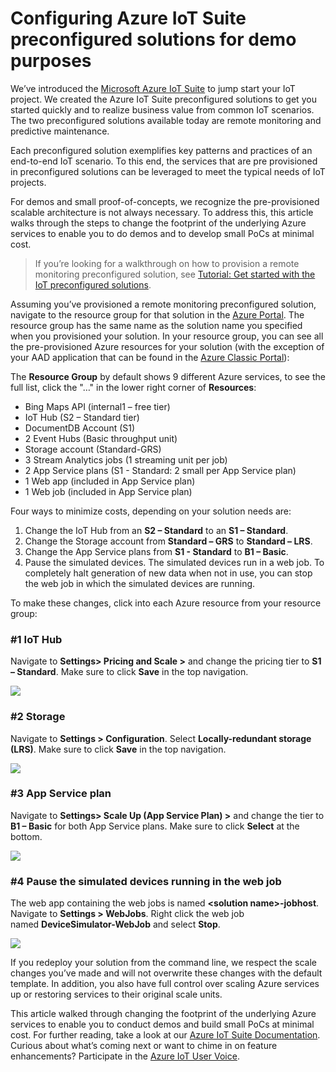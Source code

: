 # Configuring Azure IoT Suite preconfigured solutions for demo purposes

We’ve introduced the [Microsoft Azure IoT Suite] to jump start your IoT project. We created the Azure IoT Suite preconfigured solutions to get you started quickly and to realize business value from common IoT scenarios. The two preconfigured solutions available today are remote monitoring and predictive maintenance.

Each preconfigured solution exemplifies key patterns and practices of an end-to-end IoT scenario. To this end, the services that are pre provisioned in preconfigured solutions can be leveraged to meet the typical needs of IoT projects.

For demos and small proof-of-concepts, we recognize the pre-provisioned scalable architecture is not always necessary. To address this, this article walks through the steps to change the footprint of the underlying Azure services to enable you to do demos and to develop small PoCs at minimal cost.

> If you’re looking for a walkthrough on how to provision a remote monitoring preconfigured solution, see [Tutorial: Get started with the IoT preconfigured solutions].

Assuming you’ve provisioned a remote monitoring preconfigured solution, navigate to the resource group for that solution in the [Azure Portal]. The resource group has the same name as the solution name you specified when you provisioned your solution. In your resource group, you can see all the pre-provisioned Azure resources for your solution (with the exception of your AAD application that can be found in the [Azure Classic Portal]):

The **Resource Group** by default shows 9 different Azure services, to see the full list, click the "…" in the lower right corner of **Resources**:

-   Bing Maps API (internal1 – free tier)
-   IoT Hub (S2 – Standard tier)
-   DocumentDB Account (S1)
-   2 Event Hubs (Basic throughput unit)
-   Storage account (Standard-GRS)
-   3 Stream Analytics jobs (1 streaming unit per job)
-   2 App Service plans (S1 - Standard: 2 small per App Service plan)
-   1 Web app (included in App Service plan)
-   1 Web job (included in App Service plan)

Four ways to minimize costs, depending on your solution needs are:

1.  Change the IoT Hub from an **S2 – Standard** to an **S1 – Standard**.
2.  Change the Storage account from **Standard – GRS** to **Standard – LRS**.
3.  Change the App Service plans from **S1 - Standard** to **B1 – Basic**.
4.  Pause the simulated devices. The simulated devices run in a web job. To completely halt generation of new data when not in use, you can stop the web job in which the simulated devices are running.

To make these changes, click into each Azure resource from your resource group:

### \#1 IoT Hub

Navigate to **Settings&gt; Pricing and Scale &gt;** and change the pricing tier to **S1 – Standard**. Make sure to click **Save** in the top navigation.

![][img-iot-hub]

### \#2 Storage

Navigate to **Settings &gt; Configuration**. Select **Locally-redundant storage (LRS)**. Make sure to click **Save** in the top navigation.

![][img-storage]

### \#3 App Service plan

Navigate to **Settings&gt; Scale Up (App Service Plan) &gt;** and change the tier to **B1 – Basic** for both App Service plans. Make sure to click **Select** at the bottom.

![][img-service]

### \#4 Pause the simulated devices running in the web job

The web app containing the web jobs is named **&lt;solution name&gt;-jobhost**. Navigate to **Settings &gt; WebJobs**. Right click the web job named **DeviceSimulator-WebJob** and select **Stop**.

![][img-job]

If you redeploy your solution from the command line, we respect the scale changes you’ve made and will not overwrite these changes with the default template. In addition, you also have full control over scaling Azure services up or restoring services to their original scale units.

This article walked through changing the footprint of the underlying Azure services to enable you to conduct demos and build small PoCs at minimal cost. For further reading, take a look at our [Azure IoT Suite Documentation]. Curious about what’s coming next or want to chime in on feature enhancements? Participate in the [Azure IoT User Voice].


<!-- Images and links -->
[Microsoft Azure IoT Suite]: http://www.microsoft.com/server-cloud/internet-of-things/azure-iot-suite.aspx
[Tutorial: Get started with the IoT preconfigured solutions]: https://azure.microsoft.com/documentation/articles/iot-suite-getstarted-preconfigured-solutions/
[Azure Portal]: https://portal.azure.com/
[Azure Classic Portal]: https://manage.windowsazure.com/
[img-iot-hub]: media/image1.png
[img-storage]: media/image2.png
[img-service]: media/image3.png
[img-job]: media/image4.png
[Azure IoT Suite Documentation]: https://azure.microsoft.com/documentation/suites/iot-suite
[Azure IoT User Voice]: https://feedback.azure.com/forums/321918-azure-iot
